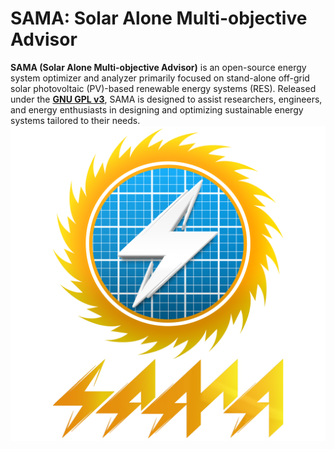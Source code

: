 
# SAMA: Solar Alone Multi-objective Advisor

**SAMA (Solar Alone Multi-objective Advisor)** is an open-source energy system optimizer and analyzer primarily focused on stand-alone off-grid solar photovoltaic (PV)-based renewable energy systems (RES). Released under the [**GNU GPL v3**](https://www.gnu.org/licenses/gpl-3.0.en.html), SAMA is designed to assist researchers, engineers, and energy enthusiasts in designing and optimizing sustainable energy systems tailored to their needs.
![SAMA logo](Assets/SAMA_Logo-with_Typography.png)
